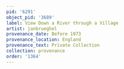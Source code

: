 ```yaml
---
pid: '6291'
object_pid: '3689'
label: View Down a River through a Village
artist: janbrueghel
provenance_date: Before 1973
provenance_location: England
provenance_text: Private Collection
collection: provenance
order: '1364'
---
```

